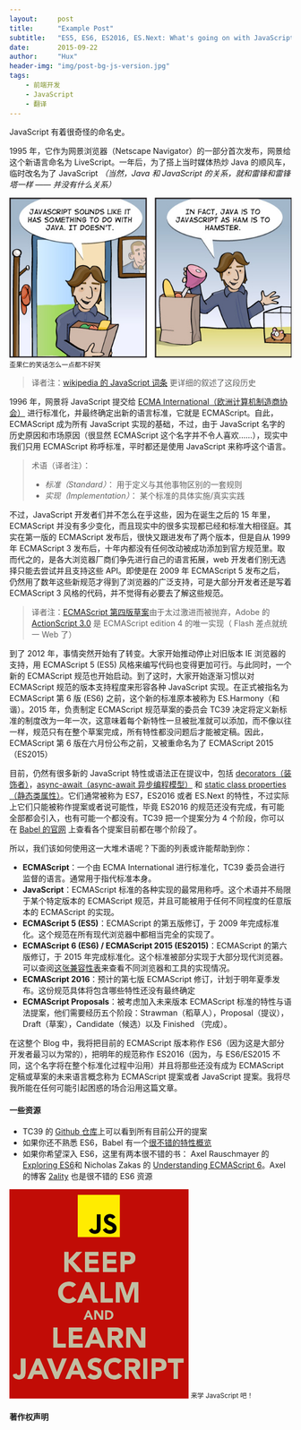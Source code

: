 ```yaml
---
layout:     post
title:      "Example Post"
subtitle:   "ES5, ES6, ES2016, ES.Next: What's going on with JavaScript versioning?"
date:       2015-09-22
author:     "Hux"
header-img: "img/post-bg-js-version.jpg"
tags:
    - 前端开发
    - JavaScript
    - 翻译
---
```



JavaScript 有着很奇怪的命名史。

1995 年，它作为网景浏览器（Netscape Navigator）的一部分首次发布，网景给这个新语言命名为 LiveScript。一年后，为了搭上当时媒体热炒 Java 的顺风车，临时改名为了 JavaScript *（当然，Java 和 JavaScript 的关系，就和雷锋和雷锋塔一样 —— 并没有什么关系）*

![java-javascript](/img/in-post/post-js-version/javascript-java.jpg)
<small class="img-hint">歪果仁的笑话怎么一点都不好笑</small>

> 译者注：[wikipedia 的 JavaScript 词条](https://en.wikipedia.org/wiki/JavaScript#History) 更详细的叙述了这段历史

1996 年，网景将 JavaScript 提交给 [ECMA International（欧洲计算机制造商协会）](http://www.ecma-international.org/) 进行标准化，并最终确定出新的语言标准，它就是 ECMAScript。自此，ECMAScript 成为所有 JavaScript 实现的基础，不过，由于 JavaScript 名字的历史原因和市场原因（很显然 ECMAScript 这个名字并不令人喜欢……），现实中我们只用 ECMAScript 称呼标准，平时都还是使用 JavaScript 来称呼这个语言。


> 术语（译者注）：
>
> * *标准（Standard）*： 用于定义与其他事物区别的一套规则
> * *实现（Implementation）*： 某个标准的具体实施/真实实践


不过，JavaScript 开发者们并不怎么在乎这些，因为在诞生之后的 15 年里，ECMAScript 并没有多少变化，而且现实中的很多实现都已经和标准大相径庭。其实在第一版的 ECMAScript 发布后，很快又跟进发布了两个版本，但是自从 1999 年 ECMAScript 3 发布后，十年内都没有任何改动被成功添加到官方规范里。取而代之的，是各大浏览器厂商们争先进行自己的语言拓展，web 开发者们别无选择只能去尝试并且支持这些 API。即使是在 2009 年 ECMAScript 5 发布之后，仍然用了数年这些新规范才得到了浏览器的广泛支持，可是大部分开发者还是写着 ECMAScript 3 风格的代码，并不觉得有必要去了解这些规范。

> 译者注：[ECMAScript 第四版草案](https://en.wikipedia.org/wiki/ECMAScript#4th_Edition_.28abandoned.29)由于太过激进而被抛弃，Adobe 的 [ActionScript 3.0](https://en.wikipedia.org/wiki/ActionScript) 是 ECMAScript edition 4 的唯一实现（ Flash 差点就统一 Web 了）

到了 2012 年，事情突然开始有了转变。大家开始推动停止对旧版本 IE 浏览器的支持，用 ECMAScript 5 (ES5) 风格来编写代码也变得更加可行。与此同时，一个新的 ECMAScript 规范也开始启动。到了这时，大家开始逐渐习惯以对 ECMAScript 规范的版本支持程度来形容各种 JavaScript 实现。在正式被指名为 ECMAScript 第 6 版 (ES6) 之前，这个新的标准原本被称为 ES.Harmony（和谐）。2015 年，负责制定 ECMAScript 规范草案的委员会 TC39 决定将定义新标准的制度改为一年一次，这意味着每个新特性一旦被批准就可以添加，而不像以往一样，规范只有在整个草案完成，所有特性都没问题后才能被定稿。因此，ECMAScript 第 6 版在六月份公布之前，又被重命名为了 ECMAScript 2015（ES2015）

目前，仍然有很多新的 JavaScript 特性或语法正在提议中，包括 [decorators（装饰者）](https://github.com/wycats/javascript-decorators)，[async-await（async-await 异步编程模型）](https://github.com/lukehoban/ecmascript-asyncawait) 和 [static class properties（静态类属性）](https://github.com/jeffmo/es-class-properties)。它们通常被称为 ES7，ES2016 或者 ES.Next 的特性，不过实际上它们只能被称作提案或者说可能性，毕竟 ES2016 的规范还没有完成，有可能全部都会引入，也有可能一个都没有。TC39 把一个提案分为 4 个阶段，你可以在 [Babel 的官网](https://babeljs.io/docs/usage/experimental/) 上查看各个提案目前都在哪个阶段了。

所以，我们该如何使用这一大堆术语呢？下面的列表或许能帮助到你：

* **ECMAScript**：一个由 ECMA International 进行标准化，TC39 委员会进行监督的语言。通常用于指代标准本身。
* **JavaScript**：ECMAScript 标准的各种实现的最常用称呼。这个术语并不局限于某个特定版本的 ECMAScript 规范，并且可能被用于任何不同程度的任意版本的 ECMAScript 的实现。
* **ECMAScript 5 (ES5)**：ECMAScript 的第五版修订，于 2009 年完成标准化。这个规范在所有现代浏览器中都相当完全的实现了。
* **ECMAScript 6 (ES6) / ECMAScript 2015 (ES2015)**：ECMAScript 的第六版修订，于 2015 年完成标准化。这个标准被部分实现于大部分现代浏览器。可以查阅[这张兼容性表](http://kangax.github.io/compat-table/es6/)来查看不同浏览器和工具的实现情况。
* **ECMAScript 2016**：预计的第七版 ECMAScript 修订，计划于明年夏季发布。这份规范具体将包含哪些特性还没有最终确定
* **ECMAScript Proposals**：被考虑加入未来版本 ECMAScript 标准的特性与语法提案，他们需要经历五个阶段：Strawman（稻草人），Proposal（提议），Draft（草案），Candidate（候选）以及 Finished （完成）。

在这整个 Blog 中，我将把目前的 ECMAScript 版本称作 ES6（因为这是大部分开发者最习以为常的），把明年的规范称作 ES2016（因为，与 ES6/ES2015 不同，这个名字将在整个标准化过程中沿用）并且将那些还没有成为 ECMAScript 定稿或草案的未来语言概念称为 ECMAScript 提案或者 JavaScript 提案。我将尽我所能在任何可能引起困惑的场合沿用这篇文章。

#### 一些资源



* TC39 的 [Github 仓库](https://github.com/tc39/ecma262)上可以看到所有目前公开的提案
* 如果你还不熟悉 ES6，Babel 有一个[很不错的特性概览](https://babeljs.io/docs/learn-es2015/)
* 如果你希望深入 ES6，这里有两本很不错的书： Axel Rauschmayer 的 [Exploring ES6](http://exploringjs.com/)和 Nicholas Zakas 的 [Understanding ECMAScript 6](https://leanpub.com/understandinges6)。Axel 的博客 [2ality](http://www.2ality.com/) 也是很不错的 ES6 资源

<img class="shadow" width="320" src="/img/in-post/post-js-version/keep-calm-and-learn-javascript.png" />
<small class="img-hint">来学 JavaScript 吧！</small>

#### 著作权声明
